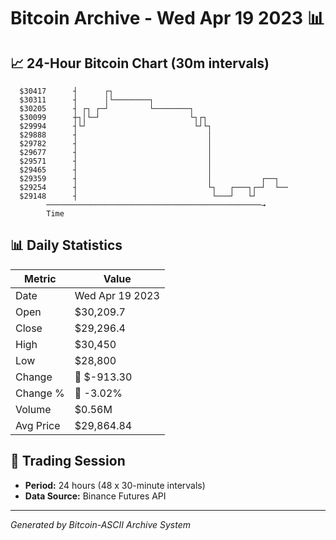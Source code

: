 # Bitcoin Archive - Wed Apr 19 2023 📊

## 📈 24-Hour Bitcoin Chart (30m intervals)

```
  $30417      ┤      ┌┐                                        
  $30311      ┤      │└────────┐                               
  $30205      ┤ ┌┐ ┌─┘         └────────┐                      
  $30099      ┼┐│└─┘                    └┐┌┐                   
  $29994      ┤└┘                        └┘└┐                  
  $29888      ┤                             │                  
  $29782      ┤                             │                  
  $29677      ┤                             │                  
  $29571      ┤                             │                  
  $29465      ┤                             │                  
  $29359      ┤                             │           ┌──┐   
  $29254      ┤                             └┐   ┌───┐┌─┘  └── 
  $29148      ┤                              └───┘   └┘        
        ────────────────────────────────────────────────→
        Time
```

## 📊 Daily Statistics

| Metric | Value |
|--------|-------|
| Date | Wed Apr 19 2023 |
| Open | $30,209.7 |
| Close | $29,296.4 |
| High | $30,450 |
| Low | $28,800 |
| Change | 🔴 $-913.30 |
| Change % | 🔴 -3.02% |
| Volume | $0.56M |
| Avg Price | $29,864.84 |

## 📅 Trading Session

- **Period:** 24 hours (48 x 30-minute intervals)
- **Data Source:** Binance Futures API

---
*Generated by Bitcoin-ASCII Archive System*
